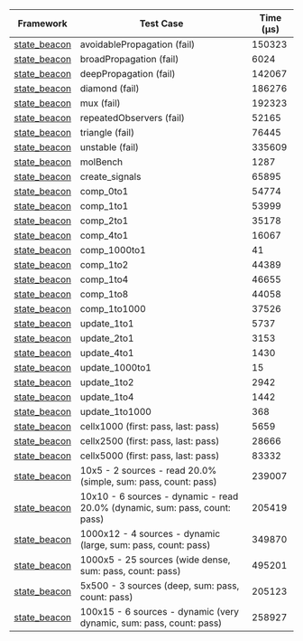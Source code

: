 | Framework | Test Case | Time (μs) |
| --- | --- | --- |
| [state_beacon](https://github.com/jinyus/dart_beacon) | avoidablePropagation (fail) | 150323 |
| [state_beacon](https://github.com/jinyus/dart_beacon) | broadPropagation (fail) | 6024 |
| [state_beacon](https://github.com/jinyus/dart_beacon) | deepPropagation (fail) | 142067 |
| [state_beacon](https://github.com/jinyus/dart_beacon) | diamond (fail) | 186276 |
| [state_beacon](https://github.com/jinyus/dart_beacon) | mux (fail) | 192323 |
| [state_beacon](https://github.com/jinyus/dart_beacon) | repeatedObservers (fail) | 52165 |
| [state_beacon](https://github.com/jinyus/dart_beacon) | triangle (fail) | 76445 |
| [state_beacon](https://github.com/jinyus/dart_beacon) | unstable (fail) | 335609 |
| [state_beacon](https://github.com/jinyus/dart_beacon) | molBench | 1287 |
| [state_beacon](https://github.com/jinyus/dart_beacon) | create_signals | 65895 |
| [state_beacon](https://github.com/jinyus/dart_beacon) | comp_0to1 | 54774 |
| [state_beacon](https://github.com/jinyus/dart_beacon) | comp_1to1 | 53999 |
| [state_beacon](https://github.com/jinyus/dart_beacon) | comp_2to1 | 35178 |
| [state_beacon](https://github.com/jinyus/dart_beacon) | comp_4to1 | 16067 |
| [state_beacon](https://github.com/jinyus/dart_beacon) | comp_1000to1 | 41 |
| [state_beacon](https://github.com/jinyus/dart_beacon) | comp_1to2 | 44389 |
| [state_beacon](https://github.com/jinyus/dart_beacon) | comp_1to4 | 46655 |
| [state_beacon](https://github.com/jinyus/dart_beacon) | comp_1to8 | 44058 |
| [state_beacon](https://github.com/jinyus/dart_beacon) | comp_1to1000 | 37526 |
| [state_beacon](https://github.com/jinyus/dart_beacon) | update_1to1 | 5737 |
| [state_beacon](https://github.com/jinyus/dart_beacon) | update_2to1 | 3153 |
| [state_beacon](https://github.com/jinyus/dart_beacon) | update_4to1 | 1430 |
| [state_beacon](https://github.com/jinyus/dart_beacon) | update_1000to1 | 15 |
| [state_beacon](https://github.com/jinyus/dart_beacon) | update_1to2 | 2942 |
| [state_beacon](https://github.com/jinyus/dart_beacon) | update_1to4 | 1442 |
| [state_beacon](https://github.com/jinyus/dart_beacon) | update_1to1000 | 368 |
| [state_beacon](https://github.com/jinyus/dart_beacon) | cellx1000 (first: pass, last: pass) | 5659 |
| [state_beacon](https://github.com/jinyus/dart_beacon) | cellx2500 (first: pass, last: pass) | 28666 |
| [state_beacon](https://github.com/jinyus/dart_beacon) | cellx5000 (first: pass, last: pass) | 83332 |
| [state_beacon](https://github.com/jinyus/dart_beacon) | 10x5 - 2 sources - read 20.0% (simple, sum: pass, count: pass) | 239007 |
| [state_beacon](https://github.com/jinyus/dart_beacon) | 10x10 - 6 sources - dynamic - read 20.0% (dynamic, sum: pass, count: pass) | 205419 |
| [state_beacon](https://github.com/jinyus/dart_beacon) | 1000x12 - 4 sources - dynamic (large, sum: pass, count: pass) | 349870 |
| [state_beacon](https://github.com/jinyus/dart_beacon) | 1000x5 - 25 sources (wide dense, sum: pass, count: pass) | 495201 |
| [state_beacon](https://github.com/jinyus/dart_beacon) | 5x500 - 3 sources (deep, sum: pass, count: pass) | 205123 |
| [state_beacon](https://github.com/jinyus/dart_beacon) | 100x15 - 6 sources - dynamic (very dynamic, sum: pass, count: pass) | 258927 |
